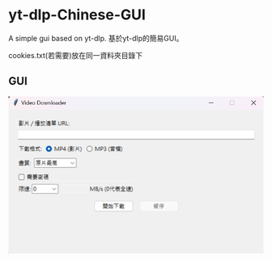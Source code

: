 # yt-dlp-Chinese-GUI
A simple gui based on yt-dlp.   基於yt-dlp的簡易GUI。

cookies.txt(若需要)放在同一資料夾目錄下

## GUI
![示意圖](example.png)
